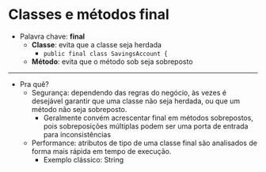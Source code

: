 # Classes e métodos final

- Palavra chave: **final**
  - **Classe**: evita que a classe seja herdada
    - `public final class SavingsAccount {`
  - **Método**: evita que o método sob seja sobreposto

---

- Pra quê?
  - Segurança: dependendo das regras do negócio, às vezes é desejável garantir que uma classe não seja herdada, ou que um método não seja sobreposto.
    - Geralmente convém acrescentar final em métodos sobrepostos, pois sobreposições múltiplas podem ser uma porta de entrada para inconsistências
  - Performance: atributos de tipo de uma classe final são analisados de forma mais rápida em tempo de execução.
    - Exemplo clássico: String
